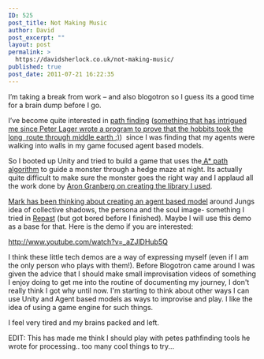 ```yaml
---
ID: 525
post_title: Not Making Music
author: David
post_excerpt: ""
layout: post
permalink: >
  https://davidsherlock.co.uk/not-making-music/
published: true
post_date: 2011-07-21 16:22:35
---
```

I’m taking a break from work – and also blogotron so I guess its a good time for a brain dump before I go.

I’ve become quite interested in <a href="http://en.wikipedia.org/wiki/Pathfinding">path finding</a> (<a href="http://www.lagers.org.uk/ai4g/distribution/index.html">something that has intrigued me since Peter Lager wrote a program to prove that the hobbits took the long  route through middle earth :)</a>)  since I was finding that my agents were walking into walls in my game focused agent based models.

So I booted up Unity and tried to build a game that uses the<a href="http://en.wikipedia.org/wiki/A*_search_algorithm"> A* path algorithm</a> to guide a monster through a hedge maze at night. Its actually quite difficult to make sure the monster goes the right way and I applaud all the work done by <a href="http://www.arongranberg.com/">Aron Granberg on creating the library I used</a>.

<a href="http://dailyimprovisation.blogspot.com/2011/05/depth-psychology-and-agent-based.html">Mark has been thinking about creating an agent based model</a> around Jungs idea of collective shadows, the persona and the soul image- something I tried in <a href="http://repast.sourceforge.net/">Repast</a> (but got bored before I finished). Maybe I will use this demo as a base for that. Here is the demo if you are interested:

http://www.youtube.com/watch?v=_aZJlDHub5Q

I think these little tech demos are a way of expressing myself (even if I am the only person who plays with them!). Before Blogotron came around I was given the advice that I should make small improvisation videos of something I enjoy doing to get me into the routine of documenting my journey, I don't really think I got why until now. I'm starting to think about other ways I can use Unity and Agent based models as ways to improvise and play. I like the idea of using a game engine for such things.

I feel very tired and my brains packed and left.

EDIT: This has made me think I should play with petes pathfinding tools he wrote for processing.. too many cool things to try...
